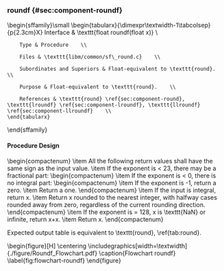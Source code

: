 ### roundf {#sec:component-roundf}

\begin{sffamily}\small
	\begin{tabularx}{\dimexpr\textwidth-1\tabcolsep}{p{2.3cm}X}
		Interface       & \texttt{float roundf(float x)} \\ 
		
		Type & Procedure    \\ 
		
		Files & \texttt{libm/common/sf\_round.c}    \\ 
		
		Subordinates and Superiors & Float-equivalent to \texttt{round}.    \\ 
		
		Purpose & Float-equivalent to \texttt{round}.    \\ 
		
		References & \texttt{round} \ref{sec:component-round}, \texttt{lroundf} \ref{sec:component-lroundf}, \texttt{llroundf} \ref{sec:component-llroundf}    \\ 
	\end{tabularx}
\end{sffamily}

#### Procedure Design

\begin{compactenum}
	\item All the following return values shall have the same sign as the input value.
	\item If the exponent is < 23, there may be a fractional part:
	\begin{compactenum}
		\item If the exponent is < 0, there is no integral part:
		\begin{compactenum}
			\item If the exponent is -1, return a zero.
			\item Return a one.
		\end{compactenum}
		\item If the input is integral, return x.
		\item Return x rounded to the nearest integer, with halfway cases rounded away from zero, regardless of the current rounding direction.
	\end{compactenum}
	\item If the exponent is = 128, x is \texttt{NaN} or infinite, return x+x.
	\item Return x.
\end{compactenum}

Expected output table is equivalent to \texttt{round}, \ref{tab:round}.

\begin{figure}[H]
	\centering
	\includegraphics[width=\textwidth]{./figure/Roundf_Flowchart.pdf}
	\caption{Flowchart roundf}
	\label{fig:flowchart-roundf}
\end{figure}